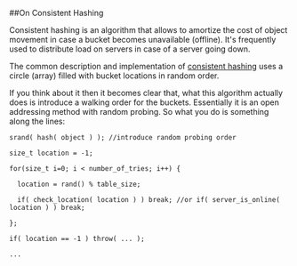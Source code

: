 
##On Consistent Hashing

Consistent hashing is an algorithm that allows to amortize the cost of object movement
in case a bucket becomes unavailable (offline). It's frequently used to distribute
load on servers in case of a server going down.

The common description and implementation of [consistent hashing](https://en.wikipedia.org/wiki/Consistent_hashing)
uses a circle (array) filled with bucket locations in random order.

If you think about it then it becomes clear that, what this algorithm actually does
is introduce a walking order for the buckets. Essentially it is an open addressing 
method with random probing. So what you do is something along the lines:


    srand( hash( object ) ); //introduce random probing order

    size_t location = -1;

    for(size_t i=0; i < number_of_tries; i++) {

      location = rand() % table_size;

      if( check_location( location ) ) break; //or if( server_is_online( location ) ) break;

    };

    if( location == -1 ) throw( ... );

    ...


